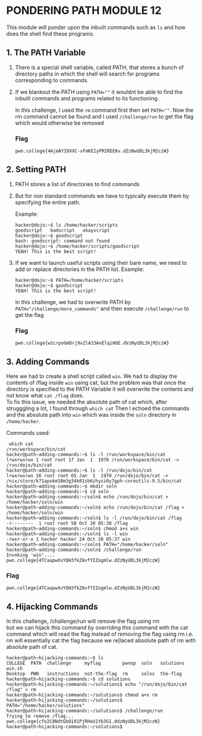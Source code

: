 # PONDERING PATH MODULE 12
This module will ponder upon the inbuilt commands such as `ls` and how does the shell find these programs.

## 1. The PATH Variable
1. There is a special shell variable, called PATH, that stores a bunch of directory paths in which the shell will search for programs corresponding to commands.
2. If we blankout the PATH using `PATH=""` it wouldnt be able to find the inbuilt commands and programs related to its functioning.
   
   In this challenge, I used the `rm` command first then set `PATH=""`. Now the rm command cannot be found and I used `/challenge/run` to get the flag which would otherwise be removed
   ### Flag
   `pwn.college{4AjmAYI9XXC-vFmKEIyPRIREEKv.dZzNwUDL3kjM2czW}`

## 2. Setting PATH 
1. PATH stores a list of directories to find commands
2. But for non standard commands we have to typically execute them by specifying the entire path.

   Example:
   ```
   hacker@dojo:~$ ls /home/hacker/scripts
   goodscript	badscript	okayscript
   hacker@dojo:~$ goodscript
   bash: goodscript: command not found
   hacker@dojo:~$ /home/hacker/scripts/goodscript
   YEAH! This is the best script!
   ```
3. If we want to launch useful scripts using their bare name, we need to add or replace directories in the PATH list.
   Example:
   ```
   hacker@dojo:~$ PATH=/home/hacker/scripts
   hacker@dojo:~$ goodscript
   YEAH! This is the best script!
   ```

   In this challenge, we had to overwrite PATH by `PATH="/challenge/more_commands"` and then execute `/challenge/run` to get the flag

   ### Flag
   `pwn.college{w1crpoGmDrj9vZlA33AvElqiHGE.dVzNyUDL3kjM2czW}`

## 3. Adding Commands

Here we had to create a shell script called `win`. We had to display the contents of /flag inside `win` using cat, but the problem was that once the directory is specified to the PATH Variable it will overwrite the contents and not know what `cat /flag` does.\
To fix this issue, we needed the absolute path of cat which, after strugggling a lot, I found through `which cat`
Then I echoed the commands and the absolute path into `win` which was inside the `soln` directory in `/home/hacker`.

Commands used: 
```
 which cat
/run/workspace/bin/cat
hacker@path~adding-commands:~$ ls -l /run/workspace/bin/cat
lrwxrwxrwx 1 root root 17 Jan  1  1970 /run/workspace/bin/cat -> /run/dojo/bin/cat
hacker@path~adding-commands:~$ ls -l /run/dojo/bin/cat
lrwxrwxrwx 16 root root 65 Jan  1  1970 /run/dojo/bin/cat -> /nix/store/k71apxkm38m3g34k01sb6zhysi0y7gph-coreutils-9.5/bin/cat
hacker@path~adding-commands:~$ mkdir soln
hacker@path~adding-commands:~$ cd soln
hacker@path~adding-commands:~/soln$ echo /run/dojo/bin/cat > /home/hacker/soln/win
hacker@path~adding-commands:~/soln$ echo /run/dojo/bin/cat /flag > /home/hacker/soln/win
hacker@path~adding-commands:~/soln$ ls -l /run/dojo/bin/cat /flag
-r--------  1 root root 58 Oct 20 05:30 /flag
hacker@path~adding-commands:~/soln$ chmod a+x win
hacker@path~adding-commands:~/soln$ ls -l win
-rwxr-xr-x 1 hacker hacker 24 Oct 20 05:37 win
hacker@path~adding-commands:~/soln$ PATH="/home/hacker/soln"
hacker@path~adding-commands:~/soln$ /challenge/run
Invoking 'win'....
pwn.college{4TCaapwXvYQH3fkZAvfYIZogmlw.dZzNyUDL3kjM2czW}
```

### Flag
`pwn.college{4TCaapwXvYQH3fkZAvfYIZogmlw.dZzNyUDL3kjM2czW}`

## 4. Hijacking Commands

In this challenge, /challenge/run will remove the flag using rm\
but we can hijack this command by overriding this command with the cat command which will read the flag instead of removing the flag using rm i.e. rm will essentially cat the flag because we re[laced absolute path of rm with absolute path of cat.

```
hacker@path~hijacking-commands:~$ ls
COLLEGE  PATH  challenge     myflag        pwnop  soln   solutions  win.sh
Desktop  PWN   instructions  not-the-flag  rm     solns  the-flag
hacker@path~hijacking-commands:~$ cd solutions
hacker@path~hijacking-commands:~/solutions$ echo "/run/dojo/bin/cat /flag" > rm
hacker@path~hijacking-commands:~/solutions$ chmod a+x rm
hacker@path~hijacking-commands:~/solutions$ PATH="/home/hacker/solutions"
hacker@path~hijacking-commands:~/solutions$ /challenge/run
Trying to remove /flag...
pwn.college{cfo2C8NdtGbO191PjRHoU1Yb3G1.ddzNyUDL3kjM2czW}
hacker@path~hijacking-commands:~/solutions$
```
